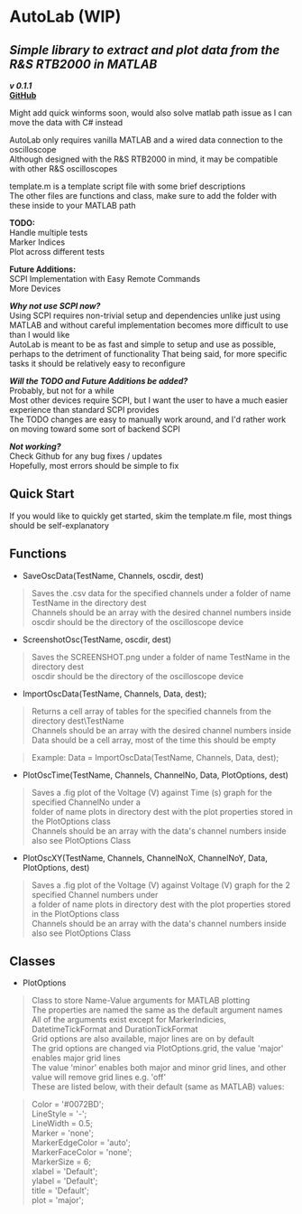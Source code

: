 # AutoLab (WIP)
## _Simple library to extract and plot data from the R&S RTB2000 in MATLAB_
***v 0.1.1***  
[**GitHub**](https://github.com/zceechu/AutoLab)

Might add quick winforms soon, would also solve matlab path issue as I can move the data with C# instead

AutoLab only requires vanilla MATLAB and a wired data connection to the oscilloscope  
Although designed with the R&S RTB2000 in mind, it may be compatible with other R&S oscilloscopes

template.m is a template script file with some brief descriptions  
The other files are functions and class, make sure to add the folder with these inside to your MATLAB path

**TODO:**  
Handle multiple tests  
Marker Indices  
Plot across different tests  

**Future Additions:**  
SCPI Implementation with Easy Remote Commands  
More Devices  

***Why not use SCPI now?***  
Using SCPI requires non-trivial setup and dependencies unlike just using MATLAB and without careful implementation
becomes more difficult to use than I would like  
AutoLab is meant to be as fast and simple to setup and use as possible, perhaps to the detriment of functionality
That being said, for more specific tasks it should be relatively easy to reconfigure

***Will the TODO and Future Additions be added?***  
Probably, but not for a while  
Most other devices require SCPI, but I want the user to have a much easier experience than standard SCPI provides  
The TODO changes are easy to manually work around, and I'd rather work on moving toward some sort of backend SCPI

***Not working?***  
Check Github for any bug fixes / updates  
Hopefully, most errors should be simple to fix
## Quick Start
If you would like to quickly get started, skim the template.m file, most things should be self-explanatory
## Functions
- SaveOscData(TestName, Channels, oscdir, dest)
> Saves the .csv data for the specified channels under a folder of name TestName in the directory dest  
> Channels should be an array with the desired channel numbers inside  
> oscdir should be the directory of the oscilloscope device
- ScreenshotOsc(TestName, oscdir, dest)
> Saves the SCREENSHOT.png under a folder of name TestName in the directory dest  
> oscdir should be the directory of the oscilloscope device  
- ImportOscData(TestName, Channels, Data, dest);
> Returns a cell array of tables for the specified channels from the directory dest\TestName  
> Channels should be an array with the desired channel numbers inside  
> Data should be a cell array, most of the time this should be empty

> Example: Data = ImportOscData(TestName, Channels, Data, dest);
- PlotOscTime(TestName, Channels, ChannelNo, Data, PlotOptions, dest)
> Saves a .fig plot of the Voltage (V) against Time (s) graph for the specified ChannelNo under a   
> folder of name plots in directory dest with the plot properties stored in the PlotOptions class  
> Channels should be an array with the data's channel numbers inside  
> also see PlotOptions Class
- PlotOscXY(TestName, Channels, ChannelNoX, ChannelNoY, Data, PlotOptions, dest)
> Saves a .fig plot of the Voltage (V) against Voltage (V) graph for the 2 specified Channel numbers under  
> a folder of name plots in directory dest with the plot properties stored in the PlotOptions class  
> Channels should be an array with the data's channel numbers inside  
> also see PlotOptions Class
## Classes
- PlotOptions
> Class to store Name-Value arguments for MATLAB plotting  
> The properties are named the same as the default argument names  
> All of the arguments exist except for MarkerIndicies, DatetimeTickFormat and DurationTickFormat  
> Grid options are also available, major lines are on by default  
> The grid options are changed via PlotOptions.grid, the value 'major' enables major grid lines  
> The value 'minor' enables both major and minor grid lines, and other value will remove grid lines e.g. 'off'  
> These are listed below, with their default (same as MATLAB) values:

> Color = '#0072BD';  
> LineStyle = '-';  
> LineWidth = 0.5;  
> Marker = 'none';  
> MarkerEdgeColor = 'auto';  
> MarkerFaceColor = 'none';  
> MarkerSize = 6;  
> xlabel = 'Default';  
> ylabel = 'Default';  
> title = 'Default';  
> plot = 'major';
